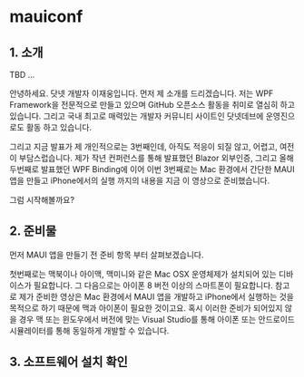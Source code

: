 # mauiconf

## 1. 소개

TBD ...

안녕하세요. 닷넷 개발자 이재웅입니다.
먼저 제 소개를 드리겠습니다.
저는 WPF Framework을 전문적으로 만들고 있으며 GitHub 오픈소스 활동을 취미로 열심히 하고 있습니다.
그리고 국내 최고로 매력있는 개발자 커뮤니티 사이트인 닷넷데브에 운영진으로도 활동 하고 있습니다.

그리고 지금 발표가 제 개인적으로는 3번째인데, 아직도 적응이 되질 않고, 어렵고, 여전이 부담스럽습니다.
제가 작년 컨퍼런스를 통해 발표했던 Blazor 외부인증, 그리고 올해 두번째로 발표했던 WPF Binding에 이어
이번 3번째로는 Mac 환경에서 간단한 MAUI 앱을 만들고 iPhone에서의 실행 까지의 내용을 지금 이 영상으로 준비했습니다.

그럼 시작해볼까요?

## 2. 준비물

먼저 MAUI 앱을 만들기 전 준비 항목 부터 살펴보겠습니다.

첫번째로는 맥북이나 아이맥, 맥미니와 같은 Mac OSX 운영체제가 설치되어 있는 디바이스가 필요합니다.
그 다음으로는 아이폰 8 버전 이상의 스마트폰이 필요합니다.
참고로 제가 준비한 영상은 Mac 환경에서 MAUI 앱을 개발하고 iPhone에서 실행하는 것을 목적으로 하기 때문에 맥과 아이폰이 필요한 것이고요.
혹시 이러한 준비가 되어있지 않을 경우 맥 또는 윈도우에서 버전에 맞는 Visual Studio를 통해 아이폰 또는 안드로이드 시뮬레이터를 통해 동일하게 개발할 수 있습니다.

## 3. 소프트웨어 설치 확인

